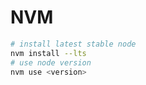 # NVM

```bash
# install latest stable node
nvm install --lts
# use node version
nvm use <version>
```
